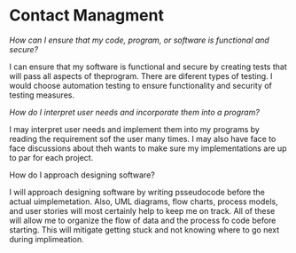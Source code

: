 # Contact Managment

*How can I ensure that my code, program, or software is functional and secure?*

I can ensure that my software is functional and secure by creating tests that will pass all aspects of theprogram. There are diferent types of testing. I would choose automation testing to ensure functionality and security of testing measures.

*How do I interpret user needs and incorporate them into a program?*


I may interpret user needs and implement them into my programs by reading the requirement sof the user many times. I may also have face to face discussions about theh wants to make sure my implementations are up to par for each project. 


How do I approach designing software?

I will approach designing software by writing psseudocode before the actual uimplemetation. Also, UML diagrams, flow charts, process models, and user stories will most certainly help to keep me on track. All of these will allow me to organize the flow of data and the process fo code before starting. This will mitigate getting stuck and not knowing where to go next during implimeation. 

